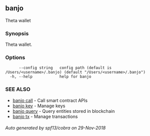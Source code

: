 ## banjo

Theta wallet

### Synopsis

Theta wallet.

### Options

```
      --config string   config path (default is /Users/<username>/.banjo) (default "/Users/<username>/.banjo")
  -h, --help            help for banjo
```

### SEE ALSO

* [banjo call](banjo_call.md)	 - Call smart contract APIs
* [banjo key](banjo_key.md)	 - Manage keys
* [banjo query](banjo_query.md)	 - Query entities stored in blockchain
* [banjo tx](banjo_tx.md)	 - Manage transactions

###### Auto generated by spf13/cobra on 29-Nov-2018
